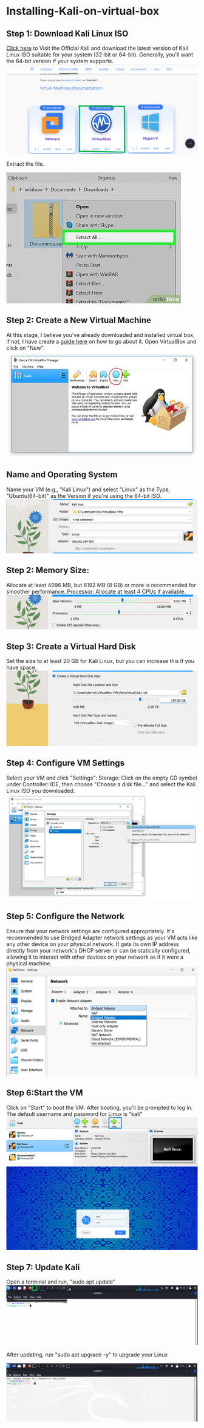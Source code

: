 # Installing-Kali-on-virtual-box
<h2>Step 1: Download Kali Linux ISO</h2>
<a href="https://www.kali.org/get-kali/#kali-virtual-machines">Click here</a> to Visit the Official Kali and download the latest version of Kali Linux ISO suitable for your system (32-bit or 64-bit). Generally, you'll want the 64-bit version if your system supports.

<img src="https://github.com/Corporate101/Installing-Kali-on-virtual-box/blob/main/Folders/Download%20Kali.png">

Extract the file.

<img src="https://github.com/Corporate101/Setting-up-a-Virtual-home-Lab/blob/main/Folder/Extract%20file.jpg">
<h2>Step 2: Create a New Virtual Machine</h2>
At this stage, I believe you've already downloaded and installed virtual box, if not, I have create a <a href="https://github.com/Corporate101/Setting-up-a-Virtual-home-Lab/blob/main/Creating%20Windows%20Virtual%20machine.md">guide here</a> on how to go about it.
Open VirtualBox and click on "New".

<img src="https://github.com/Corporate101/Setting-up-a-Virtual-home-Lab/blob/main/Folder/New.jpg">

<h2>Name and Operating System</h2> Name your VM (e.g., "Kali Linux") and select "Linux" as the Type, "Ubuntu(64-bit)" as the Version if you're using the 64-bit ISO.

<img src="https://github.com/Corporate101/Installing-Kali-on-virtual-box/blob/main/Folders/Name%20your%20OS.png">

<h2>Step 2: Memory Size:</h2> Allocate at least 4096 MB, but 8192 MB (8 GB) or more is recommended for smoother performance.
Processor: Allocate at least 4 CPUs if available.

<img src="https://github.com/Corporate101/Installing-Kali-on-virtual-box/blob/main/Folders/Base%20mem%20and%20Proccessor.png">

<h2>Step 3: Create a Virtual Hard Disk</h2>
Set the size to at least 20 GB for Kali Linux, but you can increase this if you have space.

<img src="https://github.com/Corporate101/Installing-Kali-on-virtual-box/blob/main/Folders/Create%20HDD.png">

<H2>Step 4: Configure VM Settings</H2>
Select your VM and click "Settings":
Storage: Click on the empty CD symbol under Controller: IDE, then choose "Choose a disk file..." and select the Kali Linux ISO you downloaded.

<img src="https://github.com/Corporate101/Setting-up-a-Virtual-home-Lab/blob/main/Folder/Attach-an-ISO.jpg">

<h2>Step 5: Configure the Network</h2>
Ensure that your network settings are configured appropriately. It's recommended to use Bridged Adapter network settings as your VM acts like any other device on your physical network. It gets its own IP address directly from your network's DHCP server or can be statically configured, allowing it to interact with other devices on your network as if it were a physical machine. 

<img src="https://github.com/Corporate101/Installing-Kali-on-virtual-box/blob/main/Folders/Linux%20Network.png">

<h2>Step 6:Start the VM</h2>
Click on "Start" to boot the VM. After booting, you'll be prompted to log in. The default username and password for Linux is "kali"

<img src="https://github.com/Corporate101/Installing-Kali-on-virtual-box/blob/main/Folders/Click%20on%20start.png">
<img src="https://github.com/Corporate101/Installing-Kali-on-virtual-box/blob/main/Folders/Start%20your%20Linux%20VM.png">

<H2>Step 7: Update Kali</H2>
Open a terminal and run, "sudo apt update"

<img src="https://github.com/Corporate101/Installing-Kali-on-virtual-box/blob/main/Folders/Open%20The%20terminal.png">

 After updating, run "sudo apt upgrade -y" to upgrade your Linux

<img src="https://github.com/Corporate101/Installing-Kali-on-virtual-box/blob/main/Folders/Upgrade%20your%20VM.png">
